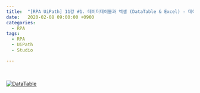 ```yaml
---
title:  "[RPA UiPath] 11강 #1. 데이터테이블과 엑셀 (DataTable & Excel) - 데이터테이블을 알아보자 !!"
date:   2020-02-08 09:00:00 +0900
categories:
  - RPA
tags:
  - RPA
  - UiPath
  - Studio

---
```


<br>

[![DataTable](http://img.youtube.com/vi/nqxie-V1lpQ/maxresdefault.jpg)](https://www.youtube.com/watch?v=nqxie-V1lpQ)
